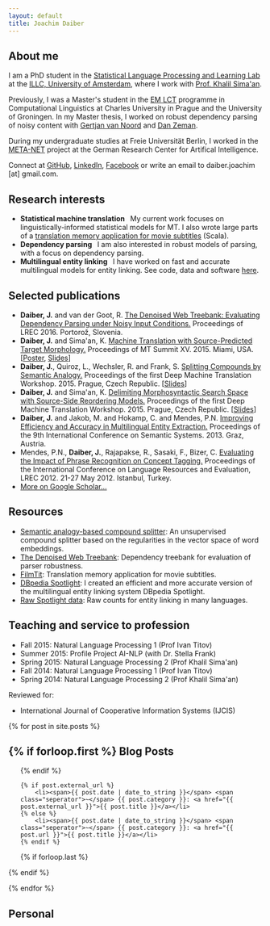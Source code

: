 ```yaml
---
layout: default
title: Joachim Daiber
---
```


About me
--------

I am a PhD student in the [Statistical Language Processing and Learning Lab](https://staff.fnwi.uva.nl/k.simaan/research_all.html) at the [ILLC, University of Amsterdam](https://www.illc.uva.nl/), where I work with [Prof. Khalil Sima'an](https://staff.fnwi.uva.nl/k.simaan/).

Previously, I was a Master's student in the [EM LCT](http://lct-master.org) programme in Computational Linguistics at Charles University in Prague and the University of Groningen. In my Master thesis, I worked on robust dependency parsing of noisy content with [Gertjan van Noord](http://www.let.rug.nl/vannoord/) and [Dan Zeman](http://ufal.mff.cuni.cz/daniel-zeman).

During my undergraduate studies at Freie Universität Berlin, I worked in the [META-NET](http://www.meta-net.eu) project at the German Research Center for Artifical Intelligence.

Connect at [GitHub](http://github.com/jodaiber), [LinkedIn](https://www.linkedin.com/pub/joachim-daiber/84/279/93a),  [Facebook](https://facebook.com/jodaiber) or write an email to daiber.joachim [at] gmail.com.

Research interests
-------------------------

- **Statistical machine translation** <span style="width: 0.2em; display: inline-block;" ></span> My current work focuses on linguistically-informed statistical models for MT. I also wrote large parts of a [translation memory application for movie subtitles](https://github.com/runn1ng/FilmTit) (Scala).
- **Dependency parsing** <span style="width: 0.2em; display: inline-block;" ></span> I am also interested in robust models of parsing, with a focus on dependency parsing.
- **Multilingual entity linking** <span style="width: 0.2em; display: inline-block;" ></span> I have worked on fast and accurate multilingual models for entity linking. See code, data and software [here](entity-linking).


Selected publications
---------------------
-  **Daiber, J.** and van der Goot, R. [The Denoised Web Treebank: Evaluating Dependency Parsing under Noisy Input Conditions.](DenoisedWebTreebank) Proceedings of LREC 2016. Portorož, Slovenia.
-  **Daiber, J.** and Sima'an, K. [Machine Translation with Source-Predicted Target Morphology.](doc/mtsummit2015.pdf) Proceedings of MT Summit XV. 2015. Miami, USA. [[Poster](doc/mtsummit2015_poster.pdf), [Slides](doc/clin2015_slides.pdf)]
-   **Daiber, J.**, Quiroz, L., Wechsler, R. and Frank, S. [Splitting Compounds by Semantic Analogy.](doc/compound_analogy.pdf) Proceedings of the first Deep Machine Translation Workshop. 2015. Prague, Czech Republic. [[Slides](doc/compound_analogy_slides.pdf)]
-   **Daiber, J.** and Sima'an, K. [Delimiting Morphosyntactic Search Space with Source-Side Reordering Models.](doc/preordering_spaces.pdf) Proceedings of the first Deep Machine Translation Workshop. 2015. Prague, Czech Republic. [[Slides](doc/preordering_spaces_slides.pdf)]
-   **Daiber, J.** and Jakob, M. and Hokamp, C. and Mendes, P.N. [Improving Efficiency and Accuracy in Multilingual Entity Extraction.](doc/entity.pdf) Proceedings of the 9th International Conference on Semantic Systems. 2013. Graz, Austria.
-   Mendes, P.N., **Daiber, J.**, Rajapakse, R., Sasaki, F., Bizer, C. [Evaluating the Impact of Phrase Recognition on Concept Tagging.](doc/LREC2012.pdf) Proceedings of the International Conference on Language Resources and Evaluation, LREC 2012. 21-27 May 2012. Istanbul, Turkey.
- [More on Google Scholar...](http://scholar.google.nl/citations?user=sApPUZUAAAAJ&hl=nl)

Resources
---------

- [Semantic analogy-based compound splitter](https://github.com/jodaiber/semantic_compound_splitting): An unsupervised compound splitter based on the regularities in the vector space of word embeddings.
- [The Denoised Web Treebank](DenoisedWebTreebank): Dependency treebank for evaluation of parser robustness.
- [FilmTit](https://github.com/runn1ng/FilmTit): Translation memory application for movie subtitles.
- [DBpedia Spotlight](http://spotlight.dbpedia.org/): I created an efficient and more accurate version of the multilingual entity linking system DBpedia Spotlight.
- [Raw Spotlight data](entity-linking): Raw counts for entity linking in many languages.


Teaching and service to profession
----------------------------------

- Fall 2015: Natural Language Processing 1 (Prof Ivan Titov)
- Summer 2015: Profile Project AI-NLP (with Dr. Stella Frank)
- Spring 2015: Natural Language Processing 2 (Prof Khalil Sima'an)
- Fall 2014: Natural Language Processing 1 (Prof Ivan Titov)
- Spring 2014: Natural Language Processing 2 (Prof Khalil Sima'an)

Reviewed for:

- International Journal of Cooperative Information Systems (IJCIS)

{% for post in site.posts %}

{% if forloop.first %}
Blog Posts
----------

<ul class="posts">

{% endif %}

    {% if post.external_url %}
    	<li><span>{{ post.date | date_to_string }}</span> <span class="seperator">~</span> {{ post.category }}: <a href="{{ post.external_url }}">{{ post.title }}</a></li>
    {% else %}
    	<li><span>{{ post.date | date_to_string }}</span> <span class="seperator">~</span> {{ post.category }}: <a href="{{ post.url }}">{{ post.title }}</a></li>
    {% endif %}

 
{% if forloop.last %}

</ul>

{% endif %}

{% endfor %}


Personal
--------

<div id="instafeed"></div>

<script src="/js/instafeed.min.js"></script>
<script type="text/javascript">
    var feed = new Instafeed({
		get: 'user',
		userId: 601088313,
	    accessToken: '601088313.ab103e5.1b3ebae1bcc44eec9c0d207dceedfeb1',
		link: 'true',
		clientId: '',
		limit: '10'
    });
    feed.run();
</script>
